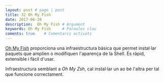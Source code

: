 ```yaml
---
layout: post # page | post
title: 32 Oh My Fish
date: 2017-06-28 
description:  Oh My Fish # Argument
keywords: Oh My Fish     # Paraules clau
coments: true    # Comentaris activats
---
```


[Oh My Fish](https://github.com/oh-my-fish/oh-my-fish) proporciona una infraestructura bàsica que permet instal·lar paquets que amplíen o modifiquen l'aparença de la Shell. És ràpid, extensible i fàcil d'usar.

Infraestructura semblant a *Oh My Zsh*, cal instal·lar un ao bé l'altra per tal que funcione correctament.
